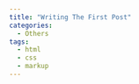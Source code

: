 ```yaml
---
title: "Writing The First Post"
categories:
  - Others
tags:
  - html
  - css
  - markup
---
```


<head>
    <script type="text/x-mathjax-config">

    MathJax.Hub.Config({

    tex2jax: {inlineMath: [['$','$'], ['\\(','\\)']]}

    });

    </script>

    <script src='https://cdnjs.cloudflare.com/ajax/libs/mathjax/2.7.5/latest.js?config=TeX-MML-AM_CHTML' async></script>
</head>

Hello, world!는 언제나 국룰이다.

```c++
// cpp
#include <iostream>
int main() {
    std::cout << "Hello, world!" << std::endl;
    return 0;
}
```

```py
# python
print("Hello, world!")
```

```rust
// Rust
use std::io;
fn main() {
    println!("Hello, world!");
}
```

```js
console.log("Hello, world!")
```

## To-Do List

<ol>
    <li> ✅ 블로그에 글 하나 올리기 </li>
    <li> ✅ 블로그 메인 화면 및 사이드바 등에 개인정보 채워두기 (닉네임, 깃헙 링크 등등) </li>
    <li> ⬜ 제대로 된 자기소개 페이지 하나 만들기 <del><- 쓸 거 없어서 못 만드는 중</del> ㄱ</li>
    <li> ✅ 블로그 맨 위에 메뉴 바 만들기 </li>
    <li> ✅ 블로그 포스트 검색 기능 만들기 </li>
    <li> <del>✅</del> 폰트 및 레이아웃 조절하기. 아직 할 게 좀 남았는데 글 하나 더 써서 기록해둬야겠다.</li>
    <li> ✅ 태그 및 기능 추가하기 </li>
    <li> ❔ 블로그 포스트 연도별 / 카테고리 별 뷰 만들기 <- 반 정도 함 </li>
    <li> <del>⬜ 블로그에 HTML로 포스트 올리기</del> 생각보다 구리다. 그냥 MD에 임베드해서 쓰자. </li>
    <li> <del>⬜ Javascript 관련 기능 어떻게 쓰는지 알아보기</del> 나중에 할래</li>
</ol>

## Tips & Troubleshooting

1. Mardown 파일에 포스트 제목을 따로 쓸 필요는 없다. 굳이 쓰면 이렇게 제목이 두 번 표시된다.

    <figure style="text-align: center;">
        <img src="/cs-blog/assets/images/writing-the-first-post/image_1.png" alt="Screenshot of blog post upper part wtih duplicated title" style="border: 5px solid #555; text-align: center">
        <figcaption> 이미지에 테두리 넣는 법도 배웠다? </figcaption>
    </figure>

2. Markdown 스타일 List

    Markdown에서 ```1. ... <br> 2. ... <br> ... ```같은 형태로 글을 쓰면 저절로 ordered list가 된다. ordered list 안의 (plain text를 포함한) 컴포넌트를 작성할 때 들여쓰기를 안 해주면 컴포넌트가 리스트 밖으로 빠져나온다던가 리스트 번호가 1부터 다시 시작한다던가 하는 안 좋은 일이 일어난다. HTML의 ```<ol>``` + ```<li>``` 등의 태그에서는 스코프가 명확히 정해져 있어서 이런 걸 쓰면 크게 신경 쓸 필요는 없는 일이긴 하다.

    <figure style="text-align: center;">
        <img src="/cs-blog/assets/images/writing-the-first-post/image_2.png" alt="" style="border: 5px solid #555; text-align: center">

        <figcaption> 대충 이렇게 된다. </figcaption>
    </figure>

3. LaTeX 수식

    LaTeX로 수식을 써보자.

    $$ e^{i \theta} = \cos \theta + i \sin \theta $$

    그냥은 안 된다. 다음 코드를 HTML의 ```<head>```에 추가하면 된다. 
    ```html
    <head>
        <script type="text/x-mathjax-config">

        MathJax.Hub.Config({

        tex2jax: {inlineMath: [['$','$'], ['\\(','\\)']]}

        });

        </script>

        <script src='https://cdnjs.cloudflare.com/ajax/libs/mathjax/2.7.5/latest.js?config=TeX-MML-AM_CHTML' async></script>
    </head>
    ```
    Markdown으로 작성 중인 경우에는 ```<head> </head>``` 문서 맨 위에 새로 만들어주고 그 안에 저걸 끼워넣으면 된다. 그런데 markdown에서 이렇게 하면 VSCode의 Markdown Preview 확장 프로그램이 맛이 가기 때문에 작성 내용이 어떻게 표시되는지 보고 싶다면 웹 브라우저에서 확인해야 한다.

4. 레이아웃 변경

    지금 레이아웃에서 마음에 안 드는 게 몇 가지 있다.
    <figure style="width: 80%; margin: auto;">
        <img src="/cs-blog/assets/images/writing-the-first-post/image_3.png" alt="" style="text-align: center">
    </figure>

    일반적인 PC 환경인 가로로 길쭉한 화면 상태에서, 글씨가 쓸데없이 커져서 한 화면에 표시되는 정보량이 너무 적어진다. 화면의 가로 길이가 너무 짧다는 생각도 드는데 이것도 폰트 영향일 수도 있어서 폰트부터 고쳐 본 다음에 다시 확인해야 될 것 같다.
    <figure style="width: 80%; margin: auto;">
        <img src="/cs-blog/assets/images/writing-the-first-post/image_4.png" alt="">
        <figcaption> 이 정도면 좋을텐데 </figcaption>
    </figure>

    반응형 UI의 폰트 크기 조절은 ```_sass/minimal-mistakes/_reset.scss```에서 맨 위에 보이는 ```html``` 블럭 내의 값들을 바꿔 주면 된다. 가로 폭 조절은 ```_sass/minimal-mistakes/_variables.scss```에서 ```breakpoints```주석 아래에 있는 걸 고쳐주면 된다.

5. 태그 및 카테고리 지정

    Markdown 파일 맨 앞에 이렇게 생긴 걸 추가하면 된다.
    ```yaml
    ---
    title: "Writing The First Post"
    categories:
        - Others
    tags:
        - html
        - css
        - markup
    ---
    ```
    
    카테고리를 추가하거나 변경하면 포스트 주소가 바뀐다. 카테고리를 지정하지 않았을 때 주소가 <a href = "http://sendoru.github.io/cs-blog/writing-the-first-post">http://sendoru.github.io/cs-blog/writing-the-first-post/</a>였다면, 카테고리를 Others로 바꾼 후에는 <a href = "http://sendoru.github.io/cs-blog/others/writing-the-first-post/">http://sendoru.github.io/cs-blog/others/writing-the-first-post/</a>가 된다.

    위 문단에서 첫 번째 링크는 접속이 안 되어야 할 것 같은데 캐싱된 게 있는지 예전 페이지로 접속이 된다. 별 상관은 없을 듯

6. ```<div>``` 또는 그 이외의 컨테이너 가운데 정렬

    ```html
    <figure>
        <img src="/cs-blog/assets/images/writing-the-first-post/image_4.png" alt="">
        <figcaption> 이 정도면 좋을텐데 </figcaption>
    </figure>
    ```
    
    이렇게 이미지를 넣을 때, 이미지 사이즈를 80%로 줄이고 가운데 정렬로 만드려면  ```style="width: 80%; margin: auto;"``` 스타일 속성을 **figure**에 넣어줘야 한다.

